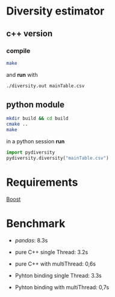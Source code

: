 # Diversity estimator

## c++ version
### compile

```bash
make
```

and **run** with

```bash
./diversity.out mainTable.csv
```

## python module
```bash
mkdir build && cd build
cmake ..
make
```

in a python session **run** 

```python
import pydiversity
pydiversity.diversity("mainTable.csv")
```

# Requirements
[Boost](https://www.boost.org/)

# Benchmark

<!-- time python3 main.py -->
- *pandas*: 8.3s
<!-- time ./diversity.out mainTable_Brain.csv -->
- pure C++ single Thread: 3.2s
<!-- time ./diversity.out mainTable_Brain.csv 12-->
- pure C++ with multiThread: 0,6s
<!-- time python3 -c 'import pydiversity;pydiversity.diversity("../mainTable_Brain.csv")' -->
- Pyhton binding single Thread: 3.3s
<!-- time python3 -c 'import pydiversity;pydiversity.diversity("../mainTable_Brain.csv")' -->
- Pyhton binding with multiThread: 0,7s

